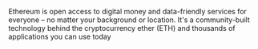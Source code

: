 Ethereum is open access to digital money and data-friendly services for everyone – no matter your background or location. It's a community-built technology behind the cryptocurrency ether (ETH) and thousands of applications you can use today